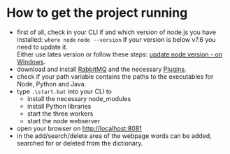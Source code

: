 # How to get the project running

- first of all, check in your CLI if and which version of node.js you have installed:
    ```where node```
    ```node --version```
    If your version is below v7.6 you need to update it.  
    Either use lates version or follow these steps: [update node version - on Windows](./documentation/updateNodeVersion.md). 
- download and install [RabbitMQ](https://www.rabbitmq.com/download.html) and the necessary [Plugins](https://www.rabbitmq.com/management.html). 
- check if your path variable contains the paths to the executables for Node, Python and Java.
- type ```.\start.bat``` into your CLI to 
   - install the necessary node_modules
   - install Python libraries
   - start the three workers
   - start the node webserver 
- open your browser on [http://localhost:8081](http://localhost:8081)
- in the add/search/delete area of the webpage words can be added, searched for or deleted from the dictionary.